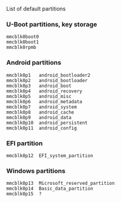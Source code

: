 List of default partitions

### U-Boot partitions, key storage
```
mmcblk0boot0
mmcblk0boot1
mmcblk0rpmb
```

### Android partitions
```
mmcblk0p1   android_bootloader2
mmcblk0p2   android_bootloader
mmcblk0p3   android_boot
mmcblk0p4   android_recovery
mmcblk0p5   android_misc
mmcblk0p6   android_metadata
mmcblk0p7   android_system
mmcblk0p8   android_cache
mmcblk0p9   android_data
mmcblk0p10  android_persistent
mmcblk0p11  android_config
```

### EFI partition
```
mmcblk0p12  EFI_system_partition
```

### Windows partitions
```
mmcblk0p13  Microsoft_reserved_partition
mmcblk0p14  Basic_data_partition
mmcblk0p15  ?
```
